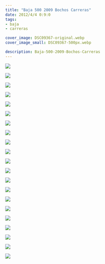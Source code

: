 ```yaml
---
title: "Baja 500 2009 Bochos Carreras"
date: 2012/4/4 0:9:0
tags: 
- baja
- carreras

cover_image: DSC09367-original.webp
cover_image_small: DSC09367-500px.webp

description: Baja-500-2009-Bochos-Carreras
---
```



[![](DSC09367)](DSC09367-original.webp)

  

[![](DSC09329)](DSC09329-original.webp)

  

[![](DSC09331)](DSC09331-original.webp)

  

[![](DSC09332)](DSC09332-original.webp)

  

[![](DSC09333)](DSC09333-original.webp)

  

[![](DSC09379)](DSC09379-original.webp)

  

[![](DSC09381)](DSC09381-original.webp)

  

[![](DSC09385)](DSC09385-original.webp)

  

[![](DSC09388)](DSC09388-original.webp)

  

[![](DSC09390)](DSC09390-original.webp)

  

[![](DSC09392)](DSC09392-original.webp)

  

[![](DSC09395)](DSC09395-original.webp)

  

[![](DSC09396)](DSC09396-original.webp)

  

[![](DSC09400)](DSC09400-original.webp)

  

[![](DSC09401)](DSC09401-original.webp)

  

[![](DSC09402)](DSC09402-original.webp)

  

[![](DSC09479)](DSC09479-original.webp)

  

[![](DSC09505)](DSC09505-original.webp)

  

[![](DSC09506)](DSC09506-original.webp)

  

[![](DSC09507)](DSC09507-original.webp)

  

[![](DSC09511)](DSC09511-original.webp)
